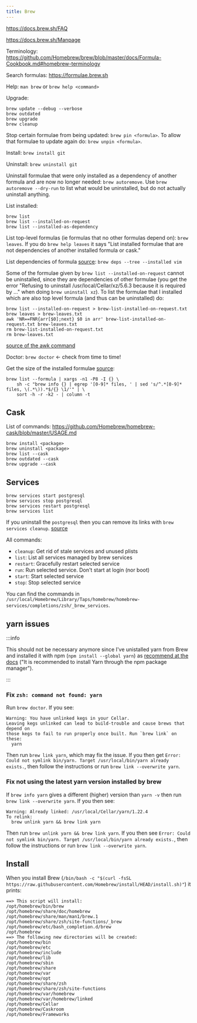 ```yaml
---
title: Brew
---
```


https://docs.brew.sh/FAQ

https://docs.brew.sh/Manpage

Terminology: https://github.com/Homebrew/brew/blob/master/docs/Formula-Cookbook.md#homebrew-terminology

Search formulas: https://formulae.brew.sh

Help: `man brew` or `brew help <command>`

Upgrade:

```shell
brew update --debug --verbose
brew outdated
brew upgrade
brew cleanup
```

Stop certain formulae from being updated: `brew pin <formula>`. To allow that formulae to update again do: `brew unpin <formula>`.

Install: `brew install git`

Uninstall: `brew uninstall git`

Uninstall formulae that were only installed as a dependency of another formula and are now no longer needed: `brew autoremove`. Use `brew autoremove --dry-run` to list what would be uninstalled, but do not actually uninstall anything.

List installed:

```shell
brew list
brew list --installed-on-request
brew list --installed-as-dependency
```

List top-level formulas (ie formulas that no other formulas depend on): `brew leaves`. If you do `brew help leaves` it says "List installed formulae that are not dependencies of another installed formula or cask."

List dependencies of formula [source](https://stackoverflow.com/a/52120368/4034572): `brew deps --tree --installed vim`

Some of the formulae given by `brew list --installed-on-request` cannot be uninstalled, since they are dependencies of other formulae (you get the error "Refusing to uninstall /usr/local/Cellar/xz/5.6.3 because it is required by ..." when doing `brew uninstall xz`). To list the formulae that I installed which are also top level formula (and thus can be uninstalled) do:

```shell
brew list --installed-on-request > brew-list-installed-on-request.txt
brew leaves > brew-leaves.txt
awk 'NR==FNR{arr[$0];next} $0 in arr' brew-list-installed-on-request.txt brew-leaves.txt
rm brew-list-installed-on-request.txt
rm brew-leaves.txt
```

[source of the awk command](https://stackoverflow.com/a/26319612/4034572)

Doctor: `brew doctor` ← check from time to time!

Get the size of the installed formulae [source](https://stackoverflow.com/a/64041990/4034572):

```shell
brew list --formula | xargs -n1 -P8 -I {} \
    sh -c "brew info {} | egrep '[0-9]* files, ' | sed 's/^.*[0-9]* files, \(.*\)).*$/{} \1/'" | \
    sort -h -r -k2 - | column -t
```

## Cask

List of commands: https://github.com/Homebrew/homebrew-cask/blob/master/USAGE.md

```
brew install <package>
brew uninstall <package>
brew list --cask
brew outdated --cask
brew upgrade --cask
```

## Services

```
brew services start postgresql
brew services stop postgresql
brew services restart postgresql
brew services list
```

If you uninstall the `postgresql` then you can remove its links with `brew services cleanup`. [source](https://gist.github.com/ibraheem4/ce5ccd3e4d7a65589ce84f2a3b7c23a3#gistcomment-3443897)

All commands:

- `cleanup`: Get rid of stale services and unused plists
- `list`: List all services managed by brew services
- `restart`: Gracefully restart selected service
- `run`: Run selected service. Don't start at login (nor boot)
- `start`: Start selected service
- `stop`: Stop selected service

You can find the commands in `/usr/local/Homebrew/Library/Taps/homebrew/homebrew-services/completions/zsh/_brew_services`.

## yarn issues

:::info

This should not be necessary anymore since I've unistalled yarn from Brew and installed it with npm (`npm install --global yarn`) as [recommend at the docs](https://classic.yarnpkg.com/en/docs/install#mac-stable) ("It is recommended to install Yarn through the npm package manager").

:::

### Fix `zsh: command not found: yarn`

Run `brew doctor`. If you see:

```
Warning: You have unlinked kegs in your Cellar.
Leaving kegs unlinked can lead to build-trouble and cause brews that depend on
those kegs to fail to run properly once built. Run `brew link` on these:
  yarn
```

Then run `brew link yarn`, which may fix the issue. If you then get `Error: Could not symlink bin/yarn. Target /usr/local/bin/yarn already exists.`, then follow the instructions or run `brew link --overwrite yarn`.

### Fix not using the latest yarn version installed by brew

If `brew info yarn` gives a different (higher) version than `yarn -v` then run `brew link --overwrite yarn`. If you then see:

```
Warning: Already linked: /usr/local/Cellar/yarn/1.22.4
To relink:
  brew unlink yarn && brew link yarn
```

Then run `brew unlink yarn && brew link yarn`. If you then see `Error: Could not symlink bin/yarn. Target /usr/local/bin/yarn already exists.`, then follow the instructions or run `brew link --overwrite yarn`.

## Install

When you install Brew (`/bin/bash -c "$(curl -fsSL https://raw.githubusercontent.com/Homebrew/install/HEAD/install.sh)"`) it prints:

```
==> This script will install:
/opt/homebrew/bin/brew
/opt/homebrew/share/doc/homebrew
/opt/homebrew/share/man/man1/brew.1
/opt/homebrew/share/zsh/site-functions/_brew
/opt/homebrew/etc/bash_completion.d/brew
/opt/homebrew
==> The following new directories will be created:
/opt/homebrew/bin
/opt/homebrew/etc
/opt/homebrew/include
/opt/homebrew/lib
/opt/homebrew/sbin
/opt/homebrew/share
/opt/homebrew/var
/opt/homebrew/opt
/opt/homebrew/share/zsh
/opt/homebrew/share/zsh/site-functions
/opt/homebrew/var/homebrew
/opt/homebrew/var/homebrew/linked
/opt/homebrew/Cellar
/opt/homebrew/Caskroom
/opt/homebrew/Frameworks
```
